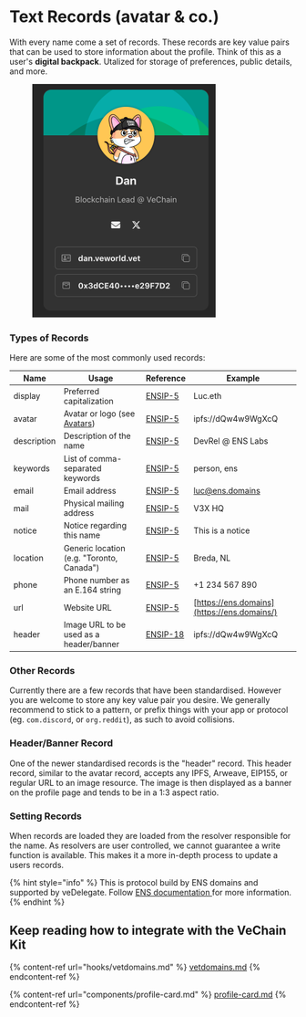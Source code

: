 # Text Records (avatar & co.)

With every name come a set of records. These records are key value pairs that can be used to store information about the profile. Think of this as a user's **digital backpack**. Utalized for storage of preferences, public details, and more.

<figure><img src="../.gitbook/assets/image (7).png" alt="" width="322"><figcaption></figcaption></figure>

### Types of Records

Here are some of the most commonly used records:

| Name        | Usage                                                                | Reference                                     | Example                                     |
| ----------- | -------------------------------------------------------------------- | --------------------------------------------- | ------------------------------------------- |
| display     | Preferred capitalization                                             | [ENSIP-5](https://docs.ens.domains/ensip/5)   | Luc.eth                                     |
| avatar      | Avatar or logo (see [Avatars](https://docs.ens.domains/web/avatars)) | [ENSIP-5](https://docs.ens.domains/ensip/5)   | ipfs://dQw4w9WgXcQ                          |
| description | Description of the name                                              | [ENSIP-5](https://docs.ens.domains/ensip/5)   | DevRel @ ENS Labs                           |
| keywords    | List of comma-separated keywords                                     | [ENSIP-5](https://docs.ens.domains/ensip/5)   | person, ens                                 |
| email       | Email address                                                        | [ENSIP-5](https://docs.ens.domains/ensip/5)   | [luc@ens.domains](mailto:luc@ens.domains)   |
| mail        | Physical mailing address                                             | [ENSIP-5](https://docs.ens.domains/ensip/5)   | V3X HQ                                      |
| notice      | Notice regarding this name                                           | [ENSIP-5](https://docs.ens.domains/ensip/5)   | This is a notice                            |
| location    | Generic location (e.g. "Toronto, Canada")                            | [ENSIP-5](https://docs.ens.domains/ensip/5)   | Breda, NL                                   |
| phone       | Phone number as an E.164 string                                      | [ENSIP-5](https://docs.ens.domains/ensip/5)   | +1 234 567 890                              |
| url         | Website URL                                                          | [ENSIP-5](https://docs.ens.domains/ensip/5)   | [https://ens.domains](https://ens.domains/) |
| header      | Image URL to be used as a header/banner                              | [ENSIP-18](https://docs.ens.domains/ensip/18) | ipfs://dQw4w9WgXcQ                          |

### Other Records

Currently there are a few records that have been standardised. However you are welcome to store any key value pair you desire. We generally recommend to stick to a pattern, or prefix things with your app or protocol (eg. `com.discord`, or `org.reddit`), as such to avoid collisions.

### Header/Banner Record <a href="#header-banner-record" id="header-banner-record"></a>

One of the newer standardised records is the "header" record. This header record, similar to the avatar record, accepts any IPFS, Arweave, EIP155, or regular URL to an image resource. The image is then displayed as a banner on the profile page and tends to be in a 1:3 aspect ratio.

### Setting Records <a href="#setting-records" id="setting-records"></a>

When records are loaded they are loaded from the resolver responsible for the name. As resolvers are user controlled, we cannot guarantee a write function is available. This makes it a more in-depth process to update a users records.

{% hint style="info" %}
This is protocol build by ENS domains and supported by veDelegate. Follow [ENS documentation ](https://docs.ens.domains/web/records)for more information.
{% endhint %}

## Keep reading how to integrate with the VeChain Kit

{% content-ref url="hooks/vetdomains.md" %}
[vetdomains.md](hooks/vetdomains.md)
{% endcontent-ref %}

{% content-ref url="components/profile-card.md" %}
[profile-card.md](components/profile-card.md)
{% endcontent-ref %}
